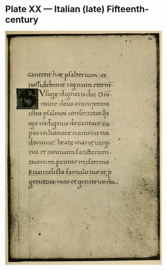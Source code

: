 # Plate XX — Italian \(late\) Fifteenth-century

![Plate XX.&#x2014;One page of an Italian \(late\) Fifteenth-century MS. Ex. libris S. C. Cockerell.](../.gitbook/assets/i471e-plate_xx.jpg)

